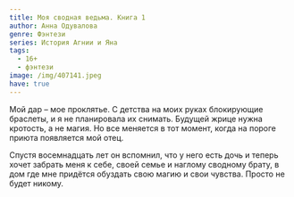 ```yaml
---
title: Моя сводная ведьма. Книга 1
author: Анна Одувалова
genre: Фэнтези
series: История Агнии и Яна
tags:
  - 16+
  - фэнтези
image: /img/407141.jpeg
have: true
---
```

Мой дар – мое проклятье. С детства на моих руках блокирующие браслеты, и я не планировала их снимать. Будущей жрице нужна кротость, а не магия. Но все меняется в тот момент, когда на пороге приюта появляется мой отец.

Спустя восемнадцать лет он вспомнил, что у него есть дочь и теперь хочет забрать меня к себе, своей семье и наглому сводному брату, в дом где мне придётся обуздать свою магию и свои чувства. Просто не будет никому.